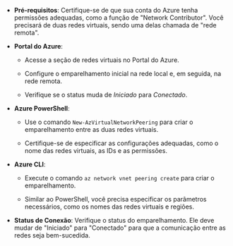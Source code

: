 - **Pré-requisitos**: Certifique-se de que sua conta do Azure tenha permissões adequadas, como a função de "Network Contributor". Você precisará de duas redes virtuais, sendo uma delas chamada de "rede remota".
    
- **Portal do Azure**:
    
    - Acesse a seção de redes virtuais no Portal do Azure.
        
    - Configure o emparelhamento inicial na rede local e, em seguida, na rede remota.
        
    - Verifique se o status muda de _Iniciado_ para _Conectado_.
        
- **Azure PowerShell**:
    
    - Use o comando `New-AzVirtualNetworkPeering` para criar o emparelhamento entre as duas redes virtuais.
        
    - Certifique-se de especificar as configurações adequadas, como o nome das redes virtuais, as IDs e as permissões.
        
- **Azure CLI**:
    
    - Execute o comando `az network vnet peering create` para criar o emparelhamento.
        
    - Similar ao PowerShell, você precisa especificar os parâmetros necessários, como os nomes das redes virtuais e regiões.
        
- **Status de Conexão**: Verifique o status do emparelhamento. Ele deve mudar de "Iniciado" para "Conectado" para que a comunicação entre as redes seja bem-sucedida.
